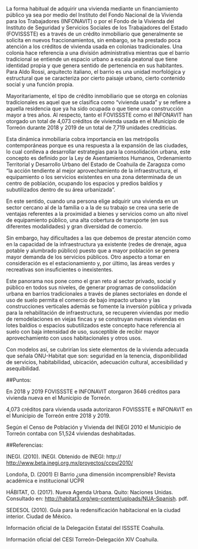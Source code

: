 
La forma habitual de adquirir una vivienda mediante un financiamiento público ya sea por medio del Instituto del Fondo Nacional de la Vivienda para los Trabajadores (INFONAVIT) o por el Fondo de la Vivienda del Instituto de Seguridad y Servicios Sociales de los Trabajadores del Estado (FOVISSSTE) es a través de un crédito inmobiliario que generalmente se solicita en nuevos fraccionamientos, sin embargo, se ha prestado poca atención a los créditos de vivienda usada en colonias tradicionales.
Una colonia hace referencia a una división administrativa mientras que el barrio tradicional se entiende un espacio urbano a escala peatonal que tiene identidad propia y que genera sentido de pertenencia en sus habitantes. Para Aldo Rossi, arquitecto italiano, el barrio es una unidad morfológica y estructural que se caracteriza por cierto paisaje urbano, cierto contenido social y una función propia.

Mayoritariamente, el tipo de crédito inmobiliario que se otorga en colonias tradicionales es aquel que se clasifica como “vivienda usada” y se refiere a aquella residencia que ya ha sido ocupada o que tiene una construcción mayor a tres años. Al respecto, tanto el FOVISSSTE como el INFONAVIT han otorgado un total de 4,073 créditos de vivienda usada en el Municipio de Torreón durante 2018 y 2019 de un total de 7,719 unidades crediticias.

Esta dinámica inmobiliaria cobra importancia en las metrópolis contemporáneas porque es una respuesta a la expansión de las ciudades, lo cual conlleva a desarrollar estrategias para la consolidación urbana, este concepto es definido por la Ley de Asentamientos Humanos, Ordenamiento Territorial y Desarrollo Urbano del Estado de Coahuila de Zaragoza como “la acción tendiente al mejor aprovechamiento de la infraestructura, el equipamiento o los servicios existentes en una zona determinada de un centro de población, ocupando los espacios y predios baldíos y subutilizados dentro de su área urbanizada”.

En este sentido, cuando una persona elige adquirir una vivienda en un sector cercano al de la familia o a la de su trabajo se crea una serie de ventajas referentes a la proximidad a bienes y servicios como un alto nivel de equipamiento público, una alta cobertura de transporte (en sus diferentes modalidades) y gran diversidad de comercio.

Sin embargo, hay dificultades a las que debemos de prestar atención como en la capacidad de la infraestructura ya existente (redes de drenaje, agua potable y alumbrado público) puesto que a mayor población se genera mayor demanda de los servicios públicos. Otro aspecto a tomar en consideración es el estacionamiento y, por último, las áreas verdes y recreativas son insuficientes o inexistentes.

Este panorama nos pone como el gran reto al sector privado, social y público en todos sus niveles,  de generar programas de consolidación urbana en barrios tradicionales a través de planes sectoriales en donde el uso de suelo permita el comercio de bajo impacto urbano y las construcciones verticales además se fomente la inversión pública y privada para la rehabilitación de infraestructura, se recuperen viviendas por medio de remodelaciones en viejas fincas y se construyan nuevas viviendas en lotes baldíos o espacios subutilizados este concepto hace referencia al suelo con baja intensidad de uso, susceptible de recibir mayor aprovechamiento con usos habitacionales y otros usos.

Con modelos así, se cubrirían los siete elementos de la vivienda adecuada que señala ONU-Habitat que son: seguridad en la tenencia, disponibilidad de servicios, habitabilidad, ubicación, adecuación cultural, accesibilidad y asequibilidad.

##Puntos:

En 2018 y 2019 FOVISSSTE e INFONAVIT otorgaron 3646 créditos para vivienda nueva en el Municipio de Torreón.

4,073 créditos para vivienda usada autorizaron FOVISSSTE e INFONAVIT en el Municipio de Torreón entre 2018 y 2019.

Según el Censo de Población y Vivienda del INEGI 2010 el Municipio de Torreón contaba con 51,524 viviendas deshabitadas.

##Referencias:

INEGI. (2010). INEGI. Obtenido de INEGI: http:// http://www.beta.inegi.org.mx/proyectos/ccpv/2010/

Londoña, D. (2001) El Barrio ¿una dimensión incomprensible? Revista académica e institucional UCPR

HÁBITAT, O. (2017). Nueva Agenda Urbana. Quito: Naciones Unidas. Consultado en: http://habitat3.org/wp-content/uploads/NUA-Spanish. pdf.

SEDESOL (2010). Guía para la redensificación habitacional en la ciudad interior. Ciudad de México.

Información oficial de la Delegación Estatal del ISSSTE Coahuila.

Información oficial del CESI Torreón-Delegación XIV Coahuila.
